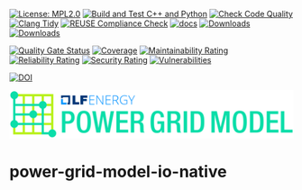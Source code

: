 <!--
SPDX-FileCopyrightText: Contributors to the Power Grid Model project <powergridmodel@lfenergy.org>

SPDX-License-Identifier: MPL-2.0
-->

[![License: MPL2.0](https://img.shields.io/badge/License-MPL2.0-informational.svg)](https://github.com/PowerGridModel/power-grid-model/blob/main/LICENSE)
[![Build and Test C++ and Python](https://github.com/PowerGridModel/power-grid-model-io-native/actions/workflows/main.yml/badge.svg)](https://github.com/PowerGridModel/power-grid-model-io-native/actions/workflows/main.yml)
[![Check Code Quality](https://github.com/PowerGridModel/power-grid-model-io-native/actions/workflows/check-code-quality.yml/badge.svg)](https://github.com/PowerGridModel/power-grid-model-io-native/actions/workflows/check-code-quality.yml)
[![Clang Tidy](https://github.com/PowerGridModel/power-grid-model-io-native/actions/workflows/clang-tidy.yml/badge.svg)](https://github.com/PowerGridModel/power-grid-model-io-native/actions/workflows/clang-tidy.yml)
[![REUSE Compliance Check](https://github.com/PowerGridModel/power-grid-model-io-native/actions/workflows/reuse-compliance.yml/badge.svg)](https://github.com/PowerGridModel/power-grid-model-io-native/actions/workflows/reuse-compliance.yml)
[![docs](https://readthedocs.org/projects/power-grid-model-io-native/badge/)](https://power-grid-model-io-native.readthedocs.io/en/stable/)
[![Downloads](https://static.pepy.tech/badge/power-grid-model-io-native)](https://pepy.tech/project/power-grid-model-io-native)
[![Downloads](https://static.pepy.tech/badge/power-grid-model-io-native/month)](https://pepy.tech/project/power-grid-model-io-native)

[![Quality Gate Status](https://sonarcloud.io/api/project_badges/measure?project=PowerGridModel_power-grid-model-io-native&metric=alert_status)](https://sonarcloud.io/summary/new_code?id=PowerGridModel_power-grid-model-io-native)
[![Coverage](https://sonarcloud.io/api/project_badges/measure?project=PowerGridModel_power-grid-model-io-native&metric=coverage)](https://sonarcloud.io/summary/new_code?id=PowerGridModel_power-grid-model-io-native)
[![Maintainability Rating](https://sonarcloud.io/api/project_badges/measure?project=PowerGridModel_power-grid-model-io-native&metric=sqale_rating)](https://sonarcloud.io/summary/new_code?id=PowerGridModel_power-grid-model-io-native)
[![Reliability Rating](https://sonarcloud.io/api/project_badges/measure?project=PowerGridModel_power-grid-model-io-native&metric=reliability_rating)](https://sonarcloud.io/summary/new_code?id=PowerGridModel_power-grid-model-io-native)
[![Security Rating](https://sonarcloud.io/api/project_badges/measure?project=PowerGridModel_power-grid-model-io-native&metric=security_rating)](https://sonarcloud.io/summary/new_code?id=PowerGridModel_power-grid-model-io-native)
[![Vulnerabilities](https://sonarcloud.io/api/project_badges/measure?project=PowerGridModel_power-grid-model-io-native&metric=vulnerabilities)](https://sonarcloud.io/summary/new_code?id=PowerGridModel_power-grid-model-io-native)

[![DOI](https://zenodo.org/badge/DOI/10.5281/zenodo.8054429.svg)](https://zenodo.org/record/8054429)

[![](https://github.com/PowerGridModel/.github/blob/main/artwork/svg/color.svg)](#)

# power-grid-model-io-native
